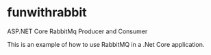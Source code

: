 # funwithrabbit
ASP.NET Core RabbitMq Producer and Consumer

This is an example of how to use RabbitMQ in a .Net Core application.
